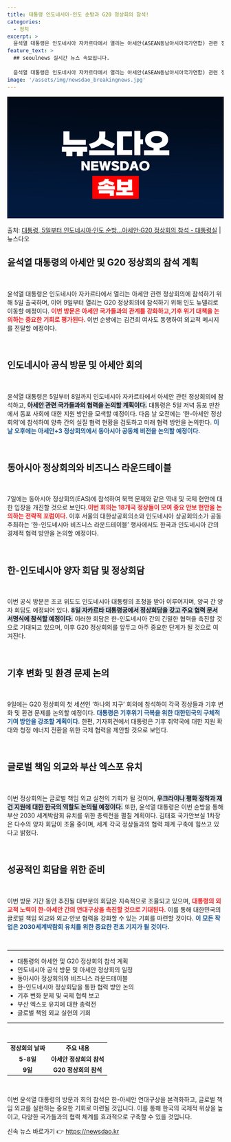 ```yaml
---
title: 대통령 인도네시아·인도 순방과 G20 정상회의 참석!
categories:
  - 정치
excerpt: >
  윤석열 대통령은 인도네시아 자카르타에서 열리는 아세안(ASEAN동남아시아국가연합) 관련 정상회의에 참석하기 …
feature_text: >
  ## seoulnews 실시간 뉴스 속보입니다.

  윤석열 대통령은 인도네시아 자카르타에서 열리는 아세안(ASEAN동남아시아국가연합) 관련 정상회의에 참석하기 …
image: '/assets/img/newsdao_breakingnews.jpg'
---
```


![뉴스다오 속보](/assets/img/newsdao_breakingnews.jpg)

<p>출처: <a href="https://newsdao.kr/1791" rel="dofollow">대통령, 5일부터 인도네시아·인도 순방…아세안·G20 정상회의 참석 - 대통령실</a> | 뉴스다오</p>

<h2 data-ke-size="size26">윤석열 대통령의 아세안 및 G20 정상회의 참석 계획</h2>

<p data-ke-size="size16">&nbsp;</p>

윤석열 대통령은 인도네시아 자카르타에서 열리는 아세안 관련 정상회의에 참석하기 위해 5일 출국하며, 이어 9일부터 열리는 G20 정상회의에 참석하기 위해 인도 뉴델리로 이동할 예정이다. <b><span style="color: #ee2323;">이번 방문은 아세안 국가들과의 관계를 강화하고,기후 위기 대책을 논의하는 중요한 기회로 평가된다.</span></b> 이번 순방에는 김건희 여사도 동행하여 외교적 메시지를 전달할 예정이다. 

<p data-ke-size="size16">&nbsp;</p>

<h2 data-ke-size="size26">인도네시아 공식 방문 및 아세안 회의</h2>

<p data-ke-size="size16">&nbsp;</p>

윤석열 대통령은 5일부터 8일까지 인도네시아 자카르타에서 아세안 관련 정상회의에 참석하고, <b><span style="background-color: #21538527;">아세안 관련 국가들과의 협력을 논의할 계획이다.</span></b> 대통령은 5일 저녁 동포 만찬에서 동포 사회에 대한 지원 방안을 모색할 예정이다. 다음 날 오전에는 ‘한-아세안 정상회의’에 참석하여 양측 간의 실질 협력 현황을 검토하고 미래 협력 방안을 논의한다. <b><span style="color: #1a5490;">이 날 오후에는 아세안+3 정상회의에서 동아시아 공동체 비전을 논의할 예정이다.</span></b>

<p data-ke-size="size16">&nbsp;</p>

<h2 data-ke-size="size26">동아시아 정상회의와 비즈니스 라운드테이블</h2>

<p data-ke-size="size16">&nbsp;</p>

7일에는 동아시아 정상회의(EAS)에 참석하여 북핵 문제와 같은 역내 및 국제 현안에 대한 입장을 개진할 것으로 보인다.<b><span style="color: #ee2323;">이번 회의는 18개국 정상들이 모여 중요 안보 현안을 논의하는 전략적 포럼이다.</span></b> 이후 서울의 대한상공회의소와 인도네시아 상공회의소가 공동 주최하는 ‘한-인도네시아 비즈니스 라운드테이블’ 행사에서도 한국과 인도네시아 간의 경제적 협력 방안을 논의할 예정이다.

<p data-ke-size="size16">&nbsp;</p>

<h2 data-ke-size="size26">한-인도네시아 양자 회담 및 정상회담</h2>

<p data-ke-size="size16">&nbsp;</p>

이번 공식 방문은 조코 위도도 인도네시아 대통령의 초청을 받아 이루어지며, 양국 간 양자 회담도 예정되어 있다. <b><span style="background-color: #21538527;">8일 자카르타 대통령궁에서 정상회담을 갖고 주요 협력 문서 서명식에 참석할 예정이다.</span></b> 이러한 회담은 한-인도네시아 간의 긴밀한 협력을 촉진할 것으로 기대되고 있으며, 이후 G20 정상회의를 앞두고 아주 중요한 단계가 될 것으로 여겨진다.

<p data-ke-size="size16">&nbsp;</p>

<h2 data-ke-size="size26">기후 변화 및 환경 문제 논의</h2>

<p data-ke-size="size16">&nbsp;</p>

9일에는 G20 정상회의 첫 세션인 ‘하나의 지구’ 회의에 참석하여 각국 정상들과 기후 변화 및 환경 문제를 논의할 예정이다. <b><span style="color: #1a5490;">대통령은 기후위기 극복을 위한 대한민국의 구체적 기여 방안을 강조할 계획이다.</span></b> 한편, 기자회견에서 대통령은 기후 취약국에 대한 지원 확대와 청정 에너지 전환을 위한 국제 협력을 제안할 것으로 보인다.

<p data-ke-size="size16">&nbsp;</p>

<h2 data-ke-size="size26">글로벌 책임 외교와 부산 엑스포 유치</h2>

<p data-ke-size="size16">&nbsp;</p>

이번 정상회의는 글로벌 책임 외교 실천의 기회가 될 것이며, <b><span style="background-color: #21538527;">우크라이나 평화 정착과 재건 지원에 대한 한국의 역할도 논의될 예정이다.</span></b> 또한, 윤석열 대통령은 이번 순방을 통해 부산 2030 세계박람회 유치를 위한 총력전을 펼칠 계획이다. 김태효 국가안보실 1차장은 다수의 양자 회담이 조율 중이며, 세계 각국 정상들과의 협력 체계 구축에 힘쓰고 있다고 밝혔다.

<p data-ke-size="size16">&nbsp;</p>

<h2 data-ke-size="size26">성공적인 회담을 위한 준비</h2>

<p data-ke-size="size16">&nbsp;</p>

이번 방문 기간 동안 추진될 대부분의 회담은 지속적으로 조율되고 있으며, <b><span style="color: #ee2323;">대통령의 외교적 노력이 한-아세안 간의 연대구상을 촉진할 것으로 기대된다.</span></b> 이를 통해 대한민국의 글로벌 책임 외교와 외교·안보 협력을 강화할 수 있는 기회를 마련할 것이다. <b><span style="color: #1a5490;">이 모든 작업은 2030세계박람회 유치를 위한 중요한 전초 기지가 될 것이다.</span></b>

<p data-ke-size="size16">&nbsp;</p>

<hr />
<ul>
    <li>대통령의 아세안 및 G20 정상회의 참석 계획</li>
    <li>인도네시아 공식 방문 및 아세안 정상회의 일정</li>
    <li>동아시아 정상회의와 비즈니스 라운드테이블</li>
    <li>한-인도네시아 정상회담을 통한 협력 방안 논의</li>
    <li>기후 변화 문제 및 국제 협력 보고</li>
    <li>부산 엑스포 유치에 대한 총력전</li>
    <li>글로벌 책임 외교 실현의 기회</li>
</ul>
<hr />

<p data-ke-size="size16">&nbsp;</p> 

<table>
    <tr>
        <td style="text-align: center; height: 17px;"><b>정상회의 날짜</b></td>
        <td style="text-align: center; height: 17px;"><b>주요 내용</b></td>
    </tr>
    <tr>
        <td style="text-align: center; height: 17px;"><b>5-8일</b></td>
        <td style="text-align: center; height: 17px;"><b>아세안 정상회의 참석</b></td>
    </tr>
    <tr>
        <td style="text-align: center; height: 17px;"><b>9일</b></td>
        <td style="text-align: center; height: 17px;"><b>G20 정상회의 참석</b></td>
    </tr>
</table>

<p data-ke-size="size16">&nbsp;</p>

이번 윤석열 대통령의 방문과 회의 참석은 한-아세안 연대구상을 본격화하고, 글로벌 책임 외교를 실현하는 중요한 기회로 마련될 것입니다. 이를 통해 한국의 국제적 위상을 높이고, 다양한 국가들과의 협력 체계를 효과적으로 구축할 수 있을 것입니다. 

신속 뉴스 바로가기 👉 <a href="https://newsdao.kr" rel="dofollow">https://newsdao.kr</a>



